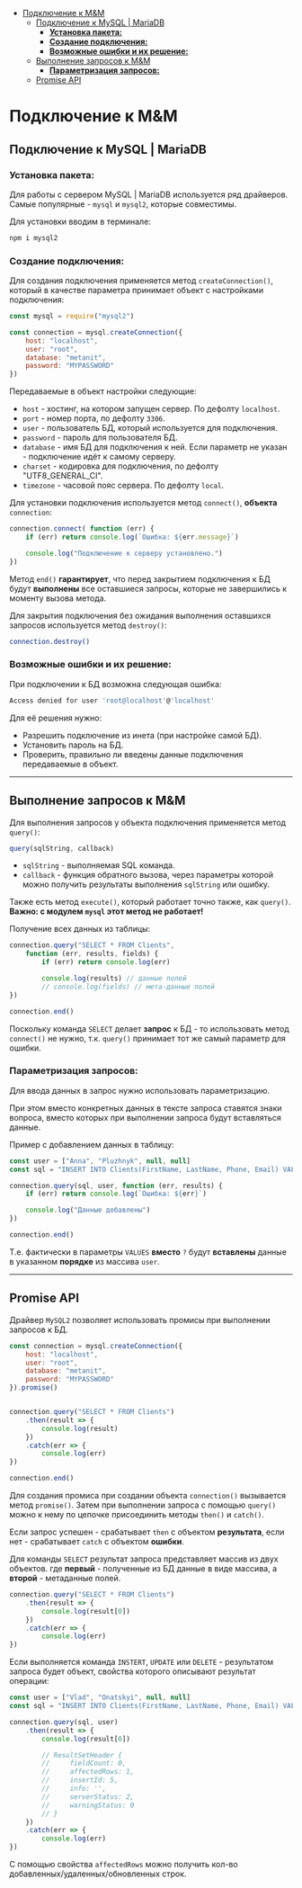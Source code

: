 - [Подключение к M&M](#подключение-к-mm)
  - [Подключение к MySQL | MariaDB](#подключение-к-mysql--mariadb)
    - [**Установка пакета:**](#установка-пакета)
    - [**Создание подключения:**](#создание-подключения)
    - [**Возможные ошибки и их решение:**](#возможные-ошибки-и-их-решение)
  - [Выполнение запросов к M&M](#выполнение-запросов-к-mm)
    - [**Параметризация запросов:**](#параметризация-запросов)
  - [Promise API](#promise-api)

# Подключение к M&M

## Подключение к MySQL | MariaDB

### **Установка пакета:**
Для работы с сервером MySQL | MariaDB используется ряд драйверов. Самые популярные - `mysql` и `mysql2`, которые совместимы. 

Для установки вводим в терминале: 

```bash
npm i mysql2
```

### **Создание подключения:**

Для создания подключения применяется метод `createConnection()`, который в качестве параметра принимает объект с настройками подключения: 

```javascript
const mysql = require("mysql2")

const connection = mysql.createConnection({
    host: "localhost",
    user: "root",
    database: "metanit",
    password: "MYPASSWORD"
})
```

Передаваемые в объект настройки следующие: 

* `host` - хостинг, на котором запущен сервер. По дефолту `localhost`.
* `port` - номер порта, по дефолту `3306`.
* `user` - пользователь БД, который используется для подключения.
* `password` - пароль для пользователя БД.
* `database` - имя БД для подключения к ней. Если параметр не указан - подключение идёт к самому серверу.
* `charset` - кодировка для подключения, по дефолту "UTF8_GENERAL_CI".
* `timezone` - часовой пояс сервера. По дефолту `local`.

Для установки подключения используется метод `connect()`, **объекта** `connection`:

```javascript
connection.connect( function (err) {
    if (err) return console.log(`Ошибка: ${err.message}`)

    console.log("Подключение к серверу установлено.")
})
```

Метод `end()` **гарантирует**, что перед закрытием подключения к БД будут **выполнены** все оставшиеся запросы, которые не завершились к моменту вызова метода.

Для закрытия подключения без ожидания выполнения оставшихся запросов используется метод `destroy()`:

```bash
connection.destroy()
```

### **Возможные ошибки и их решение:**

При подключении к БД возможна следующая ошибка:

```bash
Access denied for user 'root@localhost'@'localhost'
```

Для её решения нужно:

* Разрешить подключение из инета (при настройке самой БД).
* Установить пароль на БД.
* Проверить, правильно ли введены данные подключения передаваемые в объект.


***

## Выполнение запросов к M&M

Для выполнения запросов у объекта подключения применяется метод `query()`:

```javascript
query(sqlString, callback)
```

* `sqlString` - выполняемая SQL команда.
* `callback` - функция обратного вызова, через параметры которой можно получить результаты выполнения `sqlString` или ошибку.

Также есть метод `execute()`, который работает точно также, как `query()`. **Важно: с модулем `mysql` этот метод не работает!**

Получение всех данных из таблицы: 

```javascript
connection.query("SELECT * FROM Clients",
    function (err, results, fields) {
        if (err) return console.log(err)

        console.log(results) // данные полей
        // console.log(fields) // мета-данные полей
})

connection.end()
```

Поскольку команда `SELECT` делает **запрос** к БД - то использовать метод `connect()` не нужно, т.к. `query()` принимает тот же самый параметр для ошибки.

### **Параметризация запросов:**

Для ввода данных в запрос нужно использовать параметризацию.

При этом вместо конкретных данных в тексте запроса ставятся знаки вопроса, вместо которых при выполнении запроса будут вставляться данные. 

Пример с добавлением данных в таблицу:

```javascript
const user = ["Anna", "Pluzhnyk", null, null]
const sql = "INSERT INTO Clients(FirstName, LastName, Phone, Email) VALUES(?, ?, ?, ?)"

connection.query(sql, user, function (err, results) {
    if (err) return console.log(`Ошибка: ${err}`)

    console.log("Данные добавлены") 
})

connection.end()
```

Т.е. фактически в параметры `VALUES` **вместо** `?` будут **вставлены** данные в указанном **порядке** из массива `user`.
***

## Promise API

Драйвер `MySQL2` позволяет использовать промисы при выполнении запросов к БД.

```javascript
const connection = mysql.createConnection({
    host: "localhost",
    user: "root",
    database: "metanit",
    password: "MYPASSWORD"
}).promise()


connection.query("SELECT * FROM Clients")
    .then(result => {
        console.log(result)
    })
    .catch(err => {
        console.log(err)
})

connection.end()
```

Для создания промиса при создании объекта `connection()` вызывается метод `promise()`. Затем при выполнении запроса с помощью `query()` можно к нему по цепочке присоединить методы `then()` и `catch()`.

Если запрос успешен - срабатывает `then` с объектом **результата**, если нет - срабатывает `catch` с объектом **ошибки**.

Для команды `SELECT` результат запроса представляет массив из двух объектов. где **первый** - полученные из БД данные в виде массива, а **второй** - метаданные полей.

```javascript
connection.query("SELECT * FROM Clients")
    .then(result => {
        console.log(result[0]) 
    })
    .catch(err => {
        console.log(err)
})
```

Если выполняется команда `INSTERT`, `UPDATE` или `DELETE` - результатом запроса будет объект, свойства которого описывают результат операции: 

```javascript
const user = ["Vlad", "Onatskyi", null, null]
const sql = "INSERT INTO Clients(FirstName, LastName, Phone, Email) VALUES(?, ?, ?, ?)"

connection.query(sql, user)
    .then(result => {
        console.log(result[0]) 

        // ResultSetHeader {
        //     fieldCount: 0,
        //     affectedRows: 1,
        //     insertId: 5,
        //     info: '',
        //     serverStatus: 2,
        //     warningStatus: 0
        // }
    })
    .catch(err => {
        console.log(err)
})
```

С помощью свойства `affectedRows` можно получить кол-во добавленных/удаленных/обновленных строк.